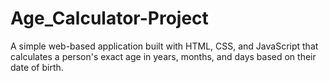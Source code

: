 # Age_Calculator-Project
A simple web-based application built with HTML, CSS, and JavaScript that calculates a person's exact age in years, months, and days based on their date of birth.
